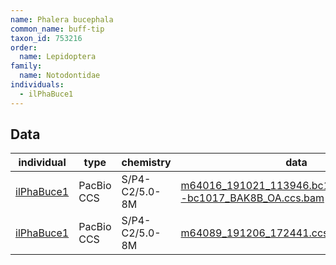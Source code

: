 ```yaml
---
name: Phalera bucephala
common_name: buff-tip
taxon_id: 753216
order:
  name: Lepidoptera
family:
  name: Notodontidae
individuals:
  - ilPhaBuce1
---
```


## Data

| individual | type       | chemistry      | data |
| ---------- | ---------- | -------------- | ---- |
| [ilPhaBuce1](../individuals/ilPhaBuce1.md) | PacBio CCS | S/P4-C2/5.0-8M | [m64016_191021_113946.bc1017_BAK8B_OA--bc1017_BAK8B_OA.ccs.bam](https://darwin.cog.sanger.ac.uk/insects/Phalera_bucephala/ilPhaBuce1/genomic_data/pacbio/m64016_191021_113946.bc1017_BAK8B_OA--bc1017_BAK8B_OA.ccs.bam) [[pbi](https://darwin.cog.sanger.ac.uk/insects/Phalera_bucephala/ilPhaBuce1/genomic_data/pacbio/m64016_191021_113946.bc1017_BAK8B_OA--bc1017_BAK8B_OA.ccs.bam.pbi)]|
| [ilPhaBuce1](../individuals/ilPhaBuce1.md) | PacBio CCS | S/P4-C2/5.0-8M | [m64089_191206_172441.ccs.bam](https://darwin.cog.sanger.ac.uk/insects/Phalera_bucephala/ilPhaBuce1/genomic_data/pacbio/m64089_191206_172441.ccs.bam) [[pbi](https://darwin.cog.sanger.ac.uk/insects/Phalera_bucephala/ilPhaBuce1/genomic_data/pacbio/m64089_191206_172441.ccs.bam.pbi)]|
